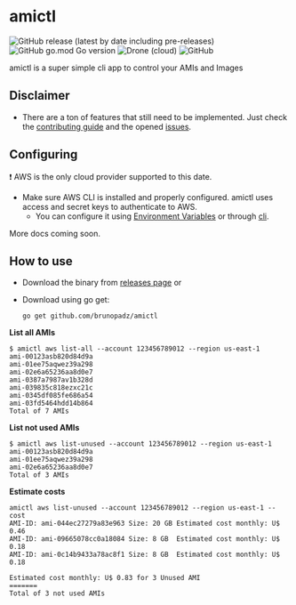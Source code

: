 # amictl
![GitHub release (latest by date including pre-releases)](https://img.shields.io/github/v/release/brunopadz/amictl?include_prereleases&style=flat-square) ![GitHub go.mod Go version](https://img.shields.io/github/go-mod/go-version/brunopadz/amictl?style=flat-square) ![Drone (cloud)](https://img.shields.io/drone/build/brunopadz/amictl?style=flat-square) ![GitHub](https://img.shields.io/github/license/brunopadz/amictl?style=flat-square)  

amictl is a super simple cli app to control your AMIs and Images

## Disclaimer

- There are a ton of features that still need to be implemented. Just check the [contributing guide](CONTRIBUTING.md) and the opened [issues](https://github.com/brunopadz/amictl/issues).

## Configuring

❗️ AWS is the only cloud provider supported to this date.

- Make sure AWS CLI is installed and properly configured. amictl uses access and secret keys to authenticate to AWS.
  - You can configure it using [Environment Variables](https://docs.aws.amazon.com/cli/latest/userguide/cli-configure-envvars.html) or through [cli](https://docs.aws.amazon.com/cli/latest/userguide/cli-configure-quickstart.html).

More docs coming soon.

## How to use

- Download the binary from [releases page](https://github.com/brunopadz/amictl/releases) or 
- Download using go get:
  
  `go get github.com/brunopadz/amictl`

**List all AMIs**

```
$ amictl aws list-all --account 123456789012 --region us-east-1
ami-00123asb820d84d9a
ami-01ee75aqwez39a298
ami-02e6a65236aa8d0e7
ami-0387a7987av1b328d
ami-039835c818ezxc21c
ami-0345df085fe686a54
ami-03fd5464hdd14b864
Total of 7 AMIs
```

**List not used AMIs**

```
$ amictl aws list-unused --account 123456789012 --region us-east-1
ami-00123asb820d84d9a
ami-01ee75aqwez39a298
ami-02e6a65236aa8d0e7
Total of 3 AMIs
```

**Estimate costs**

```
amictl aws list-unused --account 123456789012 --region us-east-1 --cost
AMI-ID: ami-044ec27279a83e963 Size: 20 GB Estimated cost monthly: U$ 0.46
AMI-ID: ami-09665078cc0a18084 Size: 8 GB  Estimated cost monthly: U$ 0.18
AMI-ID: ami-0c14b9433a78ac8f1 Size: 8 GB  Estimated cost monthly: U$ 0.18

Estimated cost monthly: U$ 0.83 for 3 Unused AMI
=======
Total of 3 not used AMIs
```